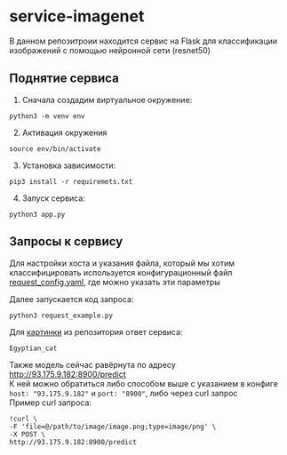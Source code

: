 # service-imagenet
В данном репозитроии находится сервис на Flask для классификации изображений с помощью нейронной сети (resnet50)

## Поднятие сервиса

1. Сначала создадим виртуальное окружение:
```
python3 -m venv env
```
2. Активация окружения
```
source env/bin/activate
```
3. Установка зависимости:
```
pip3 install -r requiremets.txt
```
4. Запуск сервиса:
```
python3 app.py
```

## Запросы к сервису
Для настройки хоста и указания файла, который мы хотим классифицировать используется конфигурационный файл [request_config.yaml](https://github.com/Landaunn/service-imagenet/blob/main/request_config.yaml), где можно указать эти параметры <br/>

Далее запускается код запроса:
```
python3 request_example.py
```
Для [картинки](https://github.com/Landaunn/service-imagenet/blob/main/cat.png) из репозитория ответ сервиса:
```
Egyptian_cat
```

Также модель сейчас равёрнута по адресу http://93.175.9.182:8900/predict <br/>
К ней можно обратиться либо способом выше с указанием в конфиге `host: "93.175.9.182"` и `port: "8900"`, либо через curl запрос <br/>
Пример curl запроса:
```
!curl \
-F 'file=@/path/to/image/image.png;type=image/png' \
-X POST \
http://93.175.9.182:8900/predict
```
